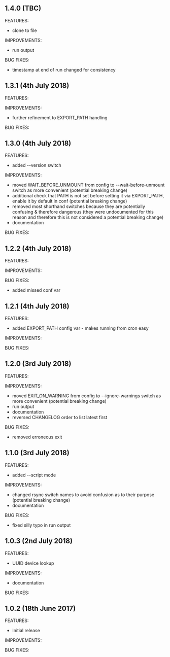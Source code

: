 ## 1.4.0 (TBC)

FEATURES:

 - clone to file

IMPROVEMENTS:

 - run output

BUG FIXES:

 - timestamp at end of run changed for consistency


## 1.3.1 (4th July 2018)

FEATURES:


IMPROVEMENTS:

 - further refinement to EXPORT_PATH handling

BUG FIXES:


## 1.3.0 (4th July 2018)

FEATURES:

 - added --version switch

IMPROVEMENTS:

 - moved WAIT_BEFORE_UNMOUNT from config to --wait-before-unmount switch as more convenient (potential breaking change)
 - additional check that PATH is not set before setting it via EXPORT_PATH, enable it by default in conf (potential breaking change)
 - removed most shorthand switches because they are potentially confusing & therefore dangerous (they were undocumented for this reason and therefore this is not considered a potential breaking change)
 - documentation

BUG FIXES:


## 1.2.2 (4th July 2018)

FEATURES:


IMPROVEMENTS:


BUG FIXES:

 - added missed conf var


## 1.2.1 (4th July 2018)

FEATURES:

 - added EXPORT_PATH config var - makes running from cron easy

IMPROVEMENTS:


BUG FIXES:


## 1.2.0 (3rd July 2018)

FEATURES:


IMPROVEMENTS:

 - moved EXIT_ON_WARNING from config to --ignore-warnings switch as more convenient (potential breaking change)
 - run output
 - documentation
 - reversed CHANGELOG order to list latest first

BUG FIXES:

 - removed erroneous exit


## 1.1.0 (3rd July 2018)

FEATURES:

 - added --script mode

IMPROVEMENTS:

 - changed rsync switch names to avoid confusion as to their purpose (potential breaking change)
 - documentation

BUG FIXES:

 - fixed silly typo in run output


## 1.0.3 (2nd July 2018)

FEATURES:

 - UUID device lookup

IMPROVEMENTS:

 - documentation

BUG FIXES:



## 1.0.2 (18th June 2017)

FEATURES:

 - Initial release

IMPROVEMENTS:


BUG FIXES:


